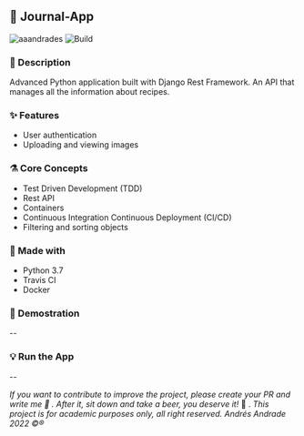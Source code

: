 ## :rocket: Journal-App

![aaandrades](https://img.shields.io/badge/-Backend-blue)
![Build](https://img.shields.io/badge/-Working-brightgreen)

### :memo: Description

Advanced Python application built with Django Rest Framework. An API that manages all the information about recipes.

### :sparkles: Features

- User authentication
- Uploading and viewing images

### :alembic: Core Concepts

- Test Driven Development (TDD)
- Rest API
- Containers
- Continuous Integration Continuous Deployment (CI/CD)
- Filtering and sorting objects

### :construction: Made with

- Python 3.7
- Travis CI
- Docker

### :hammer: Demostration

--

### :bulb: Run the App

--

_If you want to contribute to improve the project, please create your PR and write me :speech_balloon: . After it, sit down and take a beer, you deserve it!_ :beers: .
_This project is for academic purposes only, all right reserved. Andrés Andrade 2022 :copyright::registered:_
